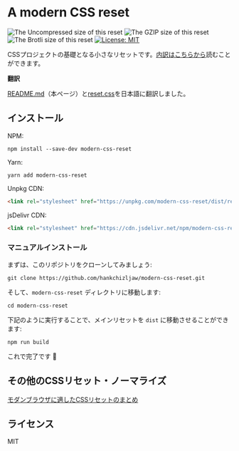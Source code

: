 # A modern CSS reset

![The Uncompressed size of this reset](https://img.badgesize.io/https://unpkg.com/modern-css-reset?label=Uncompressed%20Size)
![The GZIP size of this reset](https://img.badgesize.io/https://unpkg.com/modern-css-reset?compression=gzip&label=GZIP%20Size)
![The Brotli size of this reset](https://img.badgesize.io/https://unpkg.com/modern-css-reset?compression=brotli&label=Brotli%20Size)
[![License: MIT](https://img.shields.io/badge/License-MIT-blue.svg)](https://opensource.org/licenses/MIT)

CSSプロジェクトの基礎となる小さなリセットです。[内訳はこちらから](https://hankchizljaw.com/wrote/a-modern-css-reset/)読むことができます。

**翻訳**

[README.md](https://github.com/coliss/modern-css-reset/blob/master/README.md)（本ページ）と[reset.css](https://github.com/coliss/modern-css-reset/blob/master/dist/reset.css)を日本語に翻訳しました。

## インストール

NPM:

```console
npm install --save-dev modern-css-reset
```

Yarn:

```console
yarn add modern-css-reset
```

Unpkg CDN: 

```html
<link rel="stylesheet" href="https://unpkg.com/modern-css-reset/dist/reset.min.css" />
```

jsDelivr CDN: 

```html
<link rel="stylesheet" href="https://cdn.jsdelivr.net/npm/modern-css-reset/dist/reset.min.css" />
```

### マニュアルインストール

まずは、このリポジトリをクローンしてみましょう:

```console
git clone https://github.com/hankchizljaw/modern-css-reset.git
```

そして、`modern-css-reset` ディレクトリに移動します:

```console
cd modern-css-reset
```

下記のように実行することで、メインリセットを `dist` に移動させることができます:

```console
npm run build
```

これで完了です 🎉

## その他のCSSリセット・ノーマライズ
[モダンブラウザに適したCSSリセットのまとめ](https://coliss.com/articles/build-websites/operation/css/css-reset-for-modern-browser.html)

## ライセンス

MIT
